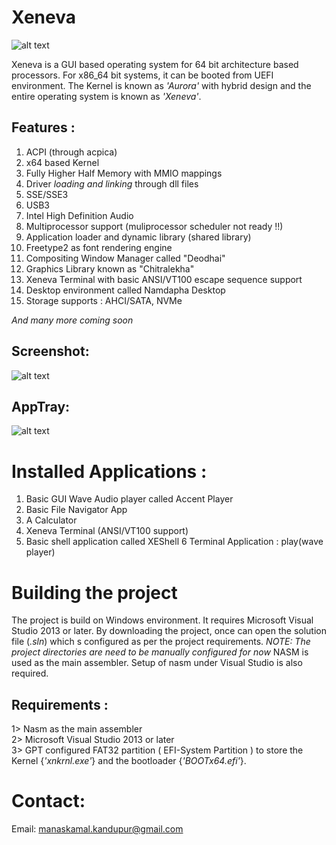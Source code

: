 # Xeneva

![alt text](https://github.com/manaskamal/XenevaOS/blob/master/XeLogo.jpg?raw=true)

Xeneva is a GUI based operating system for 64 bit architecture based processors. For x86_64
bit systems, it can be booted from UEFI environment. The Kernel is known as _'Aurora'_ 
with hybrid design and the entire operating system is known as _'Xeneva'_.

## __Features__ :
1. ACPI (through acpica)
2. x64 based Kernel
3. Fully Higher Half Memory with MMIO mappings
4. Driver _loading and linking_ through dll files
5. SSE/SSE3
6. USB3
7. Intel High Definition Audio
8. Multiprocessor support (muliprocessor scheduler not ready !!)
9. Application loader and dynamic library (shared library)
10. Freetype2 as font rendering engine
12. Compositing Window Manager called "Deodhai"
13. Graphics Library known as "Chitralekha"
13. Xeneva Terminal with basic ANSI/VT100 escape sequence support
14. Desktop environment called Namdapha Desktop
15. Storage supports : AHCI/SATA, NVMe


_And many more coming soon_

## Screenshot:

![alt text](https://github.com/manaskamal/XenevaOS/blob/master/newmarch24.png?raw=true)

## AppTray:

![alt text](https://github.com/manaskamal/XenevaOS/blob/master/apptray.png?raw=true)

# Installed Applications :

1. Basic GUI Wave Audio player called Accent Player
2. Basic File Navigator App
3. A Calculator
4. Xeneva Terminal (ANSI/VT100 support)
5. Basic shell application called XEShell
6  Terminal Application : play(wave player)

# Building the project

The project is build on Windows environment. It requires Microsoft 
Visual Studio 2013 or later.
By downloading the project, once can open the solution file (_.sln_) which
s configured as per the project requirements.
_NOTE: The project directories are need to be manually configured for now_
NASM is used as the main assembler. Setup of nasm under Visual Studio is
also required.

## __Requirements__ :
1> Nasm as the main assembler <br>
2> Microsoft Visual Studio 2013 or later <br>
3> GPT configured FAT32 partition ( EFI-System Partition ) to store 
   the Kernel {_'xnkrnl.exe'_} and the bootloader {_'BOOTx64.efi'_}.

# Contact:

Email: manaskamal.kandupur@gmail.com